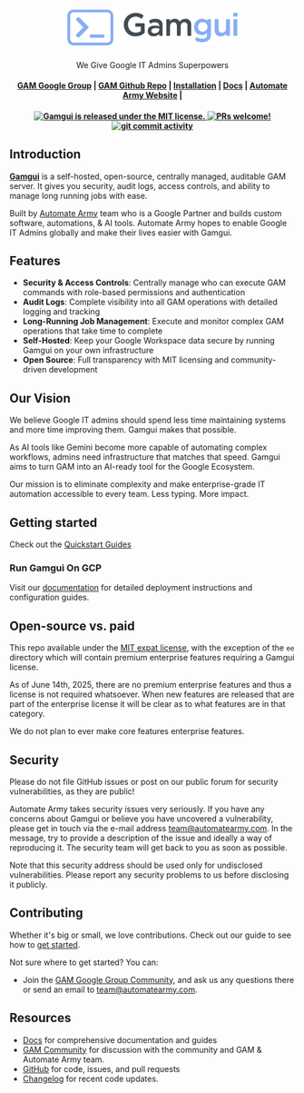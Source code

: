 <h1 align="center">
  <img width="300" src="/docs/gamgui-logo.svg" alt="Gamgui logo">
</h1>
<p align="center">
  We Give Google IT Admins Superpowers
</p>

<h4 align="center">
  <a href="http://groups.google.com/group/google-apps-manager">GAM Google Group</a> |
  <a href="https://github.com/GAM-team/GAM">GAM Github Repo</a> |
  <a href="https://gamgui.com/docs/installation">Installation</a> |
  <a href="https://gamgui.com/docs">Docs</a> |
  <a href="https://automatearmy.com">Automate Army Website</a> |
</h4>

<h4 align="center">
  <a href="https://github.com/automatearmy/gamgui/blob/main/LICENSE">
    <img src="https://img.shields.io/badge/license-MIT-blue.svg" alt="Gamgui is released under the MIT license." />
  </a>
  <a href="https://github.com/automatearmy/gamgui/blob/main/CONTRIBUTING.md">
    <img src="https://img.shields.io/badge/PRs-Welcome-brightgreen" alt="PRs welcome!" />
  </a>
  <a href="https://github.com/automatearmy/gamgui/issues">
    <img src="https://img.shields.io/github/commit-activity/m/automatearmy/gamgui" alt="git commit activity" />
  </a>
</h4>

<!-- Replace w/ Screenshot when ready -->
<!-- <img src="/docs/home.webp" width="100%" alt="Gamgui Dashboard" /> -->

## Introduction

**[Gamgui](https://gamgui.com)** is a self-hosted, open-source, centrally managed, auditable GAM server. It gives you security, audit logs, access controls, and ability to manage long running jobs with ease.

Built by [Automate Army](https://automatearmy.com) team who is a Google Partner and builds custom software, automations, & AI tools. Automate Army hopes to enable Google IT Admins globally and make their lives easier with Gamgui.

## Features

- **Security & Access Controls**: Centrally manage who can execute GAM commands with role-based permissions and authentication
- **Audit Logs**: Complete visibility into all GAM operations with detailed logging and tracking
- **Long-Running Job Management**: Execute and monitor complex GAM operations that take time to complete
- **Self-Hosted**: Keep your Google Workspace data secure by running Gamgui on your own infrastructure
- **Open Source**: Full transparency with MIT licensing and community-driven development

## Our Vision

We believe Google IT admins should spend less time maintaining systems and more time improving them. Gamgui makes that possible.

As AI tools like Gemini become more capable of automating complex workflows, admins need infrastructure that matches that speed. Gamgui aims to turn GAM into an AI-ready tool for the Google Ecosystem.

Our mission is to eliminate complexity and make enterprise-grade IT automation accessible to every team. Less typing. More impact.

## Getting started

Check out the [Quickstart Guides](https://gamgui.com/docs/getting-started/introduction)

### Run Gamgui On GCP

Visit our [documentation](https://gamgui.com/docs) for detailed deployment instructions and configuration guides.

## Open-source vs. paid

This repo available under the [MIT expat license](https://github.com/automatearmy/gamgui/blob/main/LICENSE), with the exception of the `ee` directory which will contain premium enterprise features requiring a Gamgui license.

As of June 14th, 2025, there are no premium enterprise features and thus a license is not required whatsoever. When new features are released that are part of the enterprise license it will be clear as to what features are in that category.

We do not plan to ever make core features enterprise features.

## Security

Please do not file GitHub issues or post on our public forum for security vulnerabilities, as they are public!

Automate Army takes security issues very seriously. If you have any concerns about Gamgui or believe you have uncovered a vulnerability, please get in touch via the e-mail address team@automatearmy.com. In the message, try to provide a description of the issue and ideally a way of reproducing it. The security team will get back to you as soon as possible.

Note that this security address should be used only for undisclosed vulnerabilities. Please report any security problems to us before disclosing it publicly.

## Contributing

Whether it's big or small, we love contributions. Check out our guide to see how to [get started](https://gamgui.com/docs).

Not sure where to get started? You can:

- Join the <a href="http://groups.google.com/group/google-apps-manager">GAM Google Group Community</a>, and ask us any questions there or send an email to team@automatearmy.com.

## Resources

- [Docs](https://gamgui.com/docs/) for comprehensive documentation and guides
- [GAM Community](http://groups.google.com/group/google-apps-manager) for discussion with the community and GAM & Automate Army team.
- [GitHub](https://github.com/automatearmy/gamgui) for code, issues, and pull requests
- [Changelog](https://gamgui.com/changelog) for recent code updates.
